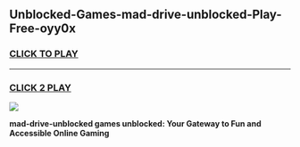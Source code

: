 
## Unblocked-Games-mad-drive-unblocked-Play-Free-oyy0x
<h3>
<a href="https://premium76.site?title=mad-drive-unblocked&ref=20M">CLICK TO PLAY</a></h3>
<hr>

<h3>
<a href="https://premium76.site?title=mad-drive-unblocked&ref=20M">CLICK 2 PLAY</a>
  
</h3>

<a href="https://premium76.site?title=mad-drive-unblocked&ref=19M"><img src="https://clearcache.store/games.png"></a>


**mad-drive-unblocked games unblocked: Your Gateway to Fun and Accessible Online Gaming**
